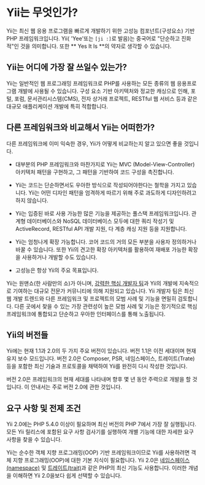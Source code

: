 Yii는 무엇인가?
===========

Yii는 최신 웹 응용 프로그램을 빠르게 개발하기 위한 고성능 컴포넌트(구성요소) 기반 PHP 프레임워크입니다.
Yii( 'Yee'또는 `[ji :]`로 발음)는 중국어로 "단순하고 진화적"인 것을 의미합니다. 또한 
** Yes It Is **의 약자로 생각할 수 있습니다. 


Yii는 어디에 가장 잘 쓰일수 있는가?
---------------------

Yii는 일반적인 웹 프로그래밍 프레임워크로 PHP를 사용하는 모든 종류의 웹 응용프로그램 개발에 사용될 수 있습니다. 
구성 요소 기반 아키텍처와 정교한 캐싱으로 인해, 포털, 포럼, 문서관리시스템(CMS), 전자 상거래 프로젝트, 
RESTful 웹 서비스 등과 같은 대규모 애플리케이션 개발에 특히 적합합니다. 

다른 프레임워크와 비교해서 Yii는 어떠한가? 
-------------------------------------------

다른 프레임워크에 이미 익숙한 경우, Yii가 어떻게 비교하는지 알고 있으면 좋을 것입니다.

- 대부분의 PHP 프레임워크와 마찬가지로 Yii는 MVC (Model-View-Controller) 아키텍처 패턴을 구현하고, 그 패턴을 기반하여 
  코드 구성을 촉진합니다.

- Yii는 코드는 단순하면서도 우아한 방식으로 작성되어야한다는 철학을 가지고 있습니다. Yii는 어떤 디자인 패턴을 엄격하게 따르기 위해 주로 과도하게 디자인하려고하지 않습니다.
  
- Yii는 입증된 바로 사용 가능한 많은 기능을 제공하는 풀스택 프레임워크입니다. 관계형 데이터베이스와 
  NoSQL 데이터베이스 모두에 대한 쿼리 작성기 및 ActiveRecord, RESTful API 개발 지원, 다 계층 캐싱 지원 등을 지원합니다. 
  
- Yii는 엄청나게 확장 가능합니다. 코어 코드의 거의 모든 부분을 사용자 정의하거나 바꿀 수 있습니다. 
  또한 Yii의 견고한 확장 아키텍처를 활용하여 재배포 가능한 확장을 사용하거나 개발할 수도 있습니다.
  
- 고성능은 항상 Yii의 주요 목표입니다.

Yii는 원맨쇼(한 사람만의 쇼)가 아니며, [강력한 핵심 개발자 팀](http://www.yiiframework.com/team/)과 Yii의 개발에 지속적으로 기여하는 
대규모 전문가 커뮤니티에 의해 지원되고 있습니다. Yii 개발자 팀은 최신 웹 개발 트렌드와 다른 프레임워크 및 
프로젝트의 모범 사례 및 기능을 면밀히 검토합니다. 다른 곳에서 찾을 수 있는 가장 관련성이 높은 모범 사례 및 기능은 정기적으로 
핵심 프레임워크에 통합되고 단순하고 우아한 인터페이스를 통해 노출됩니다.


Yii의 버전들
------------
Yii에는 현재 1.1과 2.0의 두 가지 주요 버전이 있습니다. 버전 1.1은 이전 세대이며 현재 유지 보수 모드입니다. 버전 2.0은 Composer, PSR, 네임스페이스,  트레이트(Trate) 등을 포함한 최신 기술과 프로토콜을 채택하여 Yii를 완전히 다시 작성한 것입니다. 

버전 2.0은 프레임워크의 현재 세대를 나타내며 향후 몇 년 동안 주력으로 개발을 할 것입니다. 이 안내서는 주로 버전 2.0에 관한 것입니다.


요구 사항 및 전제 조건
------------------------------

Yii 2.0에는 PHP 5.4.0 이상이 필요하며 최신 버전의 PHP 7에서 가장 잘 실행됩니다. 
모든 Yii 릴리스에 포함된 요구 사항 검사기를 실행하여 개별 기능에 대한 자세한 요구 사항을 찾을 수 있습니다.

Yii는 순수한 객체 지향 프로그래밍(OOP) 기반 프레임워크이므로 Yii를 사용하려면 객체 지향 프로그래밍(OOP)에 대한 기본 지식이 필요합니다. 
Yii 2.0은 [네임스페이스(namespace)](https://secure.php.net/manual/en/language.namespaces.php) 및 [트레이트(trait)](https://secure.php.net/manual/en/language.oop5.traits.php)과 같은 PHP의 최신 기능도 사용합니다. 
이러한 개념을 이해하면 Yii 2.0을보다 쉽게 ​​선택할 수 있습니다.

